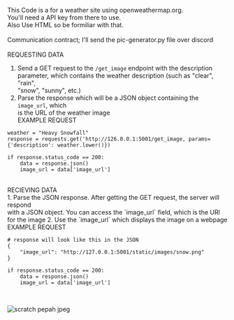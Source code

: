 This Code is a for a weather site using openweathermap.org. <br>
You'll need a API key from there to use. <br>
Also Use HTML so be formiliar with that. <br>
<br>
Communication contract; I'll send the pic-generator.py file over discord<br>
<br>
REQUESTING DATA<br>
1. Send a GET request to the `/get_image` endpoint with the description<br>
   parameter, which contains the weather description (such as "clear", "rain", <br>
   "snow", "sunny", etc.)
2. Parse the response which will be a JSON object containing the `image_url`, which<br>
   is the URL of the weather image<br>
EXAMPLE REQUEST<br>

```
weather = "Heavy Snowfall"
response = requests.get('http://126.0.0.1:5001/get_image, params={'description': weather.lower()})

if response.status_code == 200:
    data = response.json()
    image_url = data['image_url']
```

<br>
RECIEVING DATA<br>
1. Parse the JSON response. After getting the GET request, the server will respond <br> with a JSON object. You can access the `image_url` field, which is the URl for the image
2. Use the `image_url` which displays the image on a webpage<br>
EXAMPLE REQUEST<br>

```
# response will look like this in the JSON 
{
    "image_url": "http://127.0.0.1:5001/static/images/snow.png"
}

if response.status_code == 200:
    data = response.json()
    image_url = data['image_url']
```
<br>

![scratch pepah jpeg](https://github.com/user-attachments/assets/136b0799-bbb5-4ce1-b936-c8b8fb97c269)


